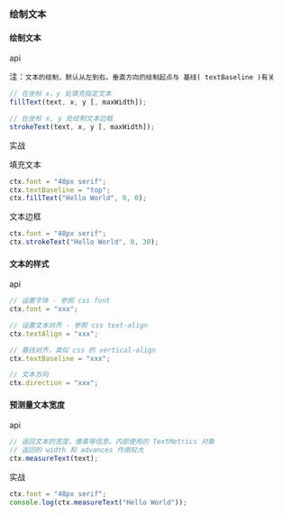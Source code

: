 ### 绘制文本

#### 绘制文本

api

注：`文本的绘制，默认从左到右。垂直方向的绘制起点与 基线( textBaseline )有关`

```javascript
// 在坐标 x，y 处填充指定文本
fillText(text, x, y [, maxWidth]);

// 在坐标 x, y 处绘制文本边框
strokeText(text, x, y [, maxWidth]);
```

实战

填充文本

```javascript
ctx.font = "48px serif";
ctx.textBaseline = "top";
ctx.fillText("Hello World", 0, 0);
```

文本边框

```javascript
ctx.font = "48px serif";
ctx.strokeText("Hello World", 0, 30);
```

#### 文本的样式

api

```javascript
// 设置字体 - 参照 css font
ctx.font = "xxx";

// 设置文本对齐 - 参照 css text-align
ctx.textAlign = "xxx";

// 基线对齐，类似 css 的 vertical-align
ctx.textBaseline = "xxx";

// 文本方向
ctx.direction = "xxx";
```

#### 预测量文本宽度

api

```javascript
// 返回文本的宽度，像素等信息。内部使用的 TextMetrics 对象
// 返回的 width 和 advances 作用较大
ctx.measureText(text);
```

实战

```javascript
ctx.font = "48px serif";
console.log(ctx.measureText("Hello World"));
```
